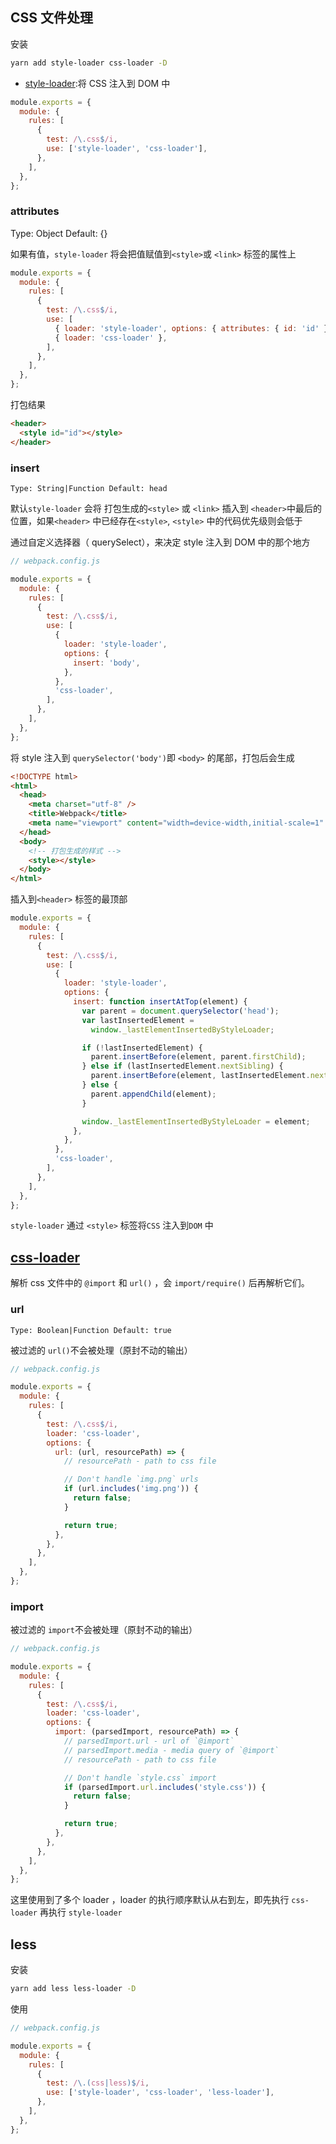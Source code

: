## CSS 文件处理

安装

```bash
yarn add style-loader css-loader -D
```

- [style-loader](https://github.com/webpack-contrib/style-loader):将 CSS 注入到 DOM 中

```js
module.exports = {
  module: {
    rules: [
      {
        test: /\.css$/i,
        use: ['style-loader', 'css-loader'],
      },
    ],
  },
};
```

### attributes

Type: Object Default: {}

如果有值，`style-loader` 将会把值赋值到`<style>`或 `<link>` 标签的属性上

```js
module.exports = {
  module: {
    rules: [
      {
        test: /\.css$/i,
        use: [
          { loader: 'style-loader', options: { attributes: { id: 'id' } } },
          { loader: 'css-loader' },
        ],
      },
    ],
  },
};
```

打包结果

```html
<header>
  <style id="id"></style>
</header>
```

### insert

`Type: String|Function Default: head`

默认`style-loader` 会将 打包生成的`<style>` 或 `<link>` 插入到 `<header>`中最后的位置，如果`<header>` 中已经存在`<style>`, `<style>` 中的代码优先级则会低于

通过自定义选择器（ querySelect），来决定 style 注入到 DOM 中的那个地方

```js
// webpack.config.js

module.exports = {
  module: {
    rules: [
      {
        test: /\.css$/i,
        use: [
          {
            loader: 'style-loader',
            options: {
              insert: 'body',
            },
          },
          'css-loader',
        ],
      },
    ],
  },
};
```

将 style 注入到 `querySelector('body')`即 `<body>` 的尾部，打包后会生成

```html
<!DOCTYPE html>
<html>
  <head>
    <meta charset="utf-8" />
    <title>Webpack</title>
    <meta name="viewport" content="width=device-width,initial-scale=1" />
  </head>
  <body>
    <!-- 打包生成的样式 -->
    <style></style>
  </body>
</html>
```

插入到`<header>` 标签的最顶部

```js
module.exports = {
  module: {
    rules: [
      {
        test: /\.css$/i,
        use: [
          {
            loader: 'style-loader',
            options: {
              insert: function insertAtTop(element) {
                var parent = document.querySelector('head');
                var lastInsertedElement =
                  window._lastElementInsertedByStyleLoader;

                if (!lastInsertedElement) {
                  parent.insertBefore(element, parent.firstChild);
                } else if (lastInsertedElement.nextSibling) {
                  parent.insertBefore(element, lastInsertedElement.nextSibling);
                } else {
                  parent.appendChild(element);
                }

                window._lastElementInsertedByStyleLoader = element;
              },
            },
          },
          'css-loader',
        ],
      },
    ],
  },
};
```

`style-loader` 通过 `<style>` 标签将`CSS` 注入到`DOM` 中

## [css-loader](https://github.com/webpack-contrib/css-loader)

解析 css 文件中的 `@import` 和 `url()` ，会 `import/require()` 后再解析它们。

### url

`Type: Boolean|Function Default: true`

被过滤的 `url()`不会被处理（原封不动的输出）

```js
// webpack.config.js

module.exports = {
  module: {
    rules: [
      {
        test: /\.css$/i,
        loader: 'css-loader',
        options: {
          url: (url, resourcePath) => {
            // resourcePath - path to css file

            // Don't handle `img.png` urls
            if (url.includes('img.png')) {
              return false;
            }

            return true;
          },
        },
      },
    ],
  },
};
```

### import

被过滤的 `import`不会被处理（原封不动的输出）

```js
// webpack.config.js

module.exports = {
  module: {
    rules: [
      {
        test: /\.css$/i,
        loader: 'css-loader',
        options: {
          import: (parsedImport, resourcePath) => {
            // parsedImport.url - url of `@import`
            // parsedImport.media - media query of `@import`
            // resourcePath - path to css file

            // Don't handle `style.css` import
            if (parsedImport.url.includes('style.css')) {
              return false;
            }

            return true;
          },
        },
      },
    ],
  },
};
```

这里使用到了多个 loader ，loader 的执行顺序默认从右到左，即先执行 `css-loader` 再执行 `style-loader`

## less

安装

```bash
yarn add less less-loader -D
```

使用

```js
// webpack.config.js

module.exports = {
  module: {
    rules: [
      {
        test: /\.(css|less)$/i,
        use: ['style-loader', 'css-loader', 'less-loader'],
      },
    ],
  },
};
```
